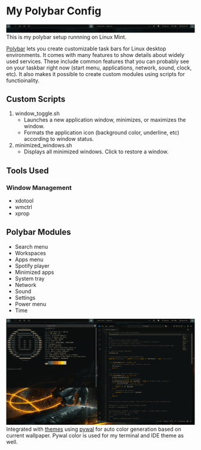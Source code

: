 # My Polybar Config

 ![screenshot](polybar_ss_zoomed.png)
 This is my polybar setup runnning on Linux Mint. 

[Polybar](https://github.com/polybar/polybar) lets you create customizable task bars for Linux desktop environments. It comes with many features to show details about widely used services. These include common features that you can probably see on your taskbar right now (start menu, applications, network, sound, clock, etc). It also makes it possible to create custom modules using scripts for functioinality.

## Custom Scripts
1) window_toggle.sh
   - Launches a new application window, minimizes, or maximizes the window.
   - Formats the application icon (background color, underline, etc) according to window status.
3) minimized_windows.sh
   - Displays all minimized windows. Click to restore a window.
  
## Tools Used
### Window Management
- xdotool
- wmctrl
- xprop

## Polybar Modules
- Search menu
- Workspaces
- Apps menu 
- Spotify player
- Minimized apps
- System tray
- Network
- Sound
- Settings
- Power menu
- Time
 
 ![screenshot](polybar_ss_setup_2.png)
 Integrated with [themes](https://github.com/adi1090x/polybar-themes) using [pywal](https://github.com/dylanaraps/pywal) for auto color generation based on current wallpaper. Pywal color is used for my terminal and IDE theme as well.

